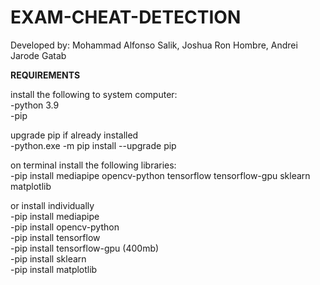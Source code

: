 # EXAM-CHEAT-DETECTION   
 
 Developed by: Mohammad Alfonso Salik, Joshua Ron Hombre, Andrei Jarode Gatab

**REQUIREMENTS**

install the following to system computer:   
-python 3.9   
-pip   

upgrade pip if already installed   
-python.exe -m pip install --upgrade pip   

on terminal install the following libraries:   
-pip install mediapipe opencv-python tensorflow tensorflow-gpu sklearn matplotlib   

or install individually   
-pip install mediapipe   
-pip install opencv-python   
-pip install tensorflow   
-pip install tensorflow-gpu (400mb)   
-pip install sklearn   
-pip install matplotlib   
